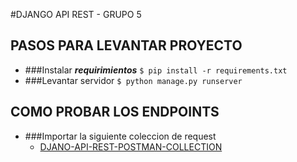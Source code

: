#DJANGO API REST - GRUPO 5

## PASOS PARA LEVANTAR PROYECTO

* ###Instalar __*requirimientos*__
  `$ pip install -r requirements.txt`
* ###Levantar servidor
    `$ python manage.py runserver`
## COMO PROBAR LOS ENDPOINTS

* ###Importar la siguiente coleccion de request
  * [DJANO-API-REST-POSTMAN-COLLECTION](https://github.com/franciscolmos/API-REST-DJANGO/blob/dev/ecommerce/assets/API-REST-DJANGO.postman_collection.json)
 